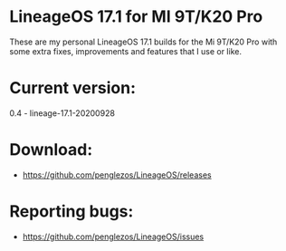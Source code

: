 # LineageOS 17.1 for MI 9T/K20 Pro

These are my personal LineageOS 17.1 builds for the Mi 9T/K20 Pro with some extra fixes, improvements and features that I use or like.

# Current version:
0.4 - lineage-17.1-20200928

# Download:
* https://github.com/penglezos/LineageOS/releases

# Reporting bugs:
* https://github.com/penglezos/LineageOS/issues
